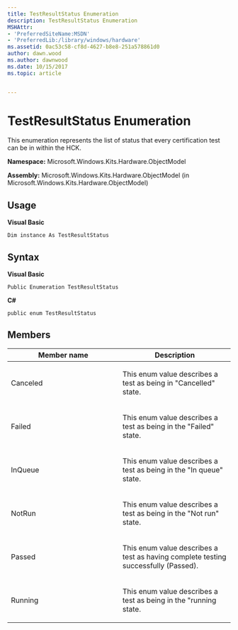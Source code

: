 ```yaml
---
title: TestResultStatus Enumeration
description: TestResultStatus Enumeration
MSHAttr:
- 'PreferredSiteName:MSDN'
- 'PreferredLib:/library/windows/hardware'
ms.assetid: 0ac53c58-cf8d-4627-b8e8-251a578861d0
author: dawn.wood
ms.author: dawnwood
ms.date: 10/15/2017
ms.topic: article


---
```


# TestResultStatus Enumeration


This enumeration represents the list of status that every certification test can be in within the HCK.

**Namespace:** Microsoft.Windows.Kits.Hardware.ObjectModel

**Assembly:** Microsoft.Windows.Kits.Hardware.ObjectModel (in Microsoft.Windows.Kits.Hardware.ObjectModel)

## <span id="Usage"></span><span id="usage"></span><span id="USAGE"></span>Usage


**Visual Basic**

`Dim instance As TestResultStatus`

## <span id="Syntax"></span><span id="syntax"></span><span id="SYNTAX"></span>Syntax


**Visual Basic**

`Public Enumeration TestResultStatus`

**C#**

`public enum TestResultStatus`

## <span id="Members"></span><span id="members"></span><span id="MEMBERS"></span>Members


<table>
<colgroup>
<col width="50%" />
<col width="50%" />
</colgroup>
<thead>
<tr class="header">
<th>Member name</th>
<th>Description</th>
</tr>
</thead>
<tbody>
<tr class="odd">
<td><p>Canceled</p></td>
<td><p>This enum value describes a test as being in "Cancelled" state.</p></td>
</tr>
<tr class="even">
<td><p>Failed</p></td>
<td><p>This enum value describes a test as being in the "Failed" state.</p></td>
</tr>
<tr class="odd">
<td><p>InQueue</p></td>
<td><p>This enum value describes a test as being in the "In queue" state.</p></td>
</tr>
<tr class="even">
<td><p>NotRun</p></td>
<td><p>This enum value describes a test as being in the "Not run" state.</p></td>
</tr>
<tr class="odd">
<td><p>Passed</p></td>
<td><p>This enum value describes a test as having complete testing successfully (Passed).</p></td>
</tr>
<tr class="even">
<td><p>Running</p></td>
<td><p>This enum value describes a test as being in the "running state.</p></td>
</tr>
</tbody>
</table>

 

 

 






